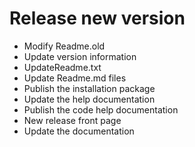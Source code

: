 ﻿# Release new version

* Modify Readme.old
* Update version information
* UpdateReadme.txt
* Update Readme.md files
* Publish the installation package
* Update the help documentation
* Publish the code help documentation
* New release front page
* Update the documentation
